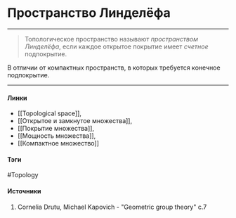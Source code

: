 # Пространство Линделёфа
***
>Топологическое пространство называют *пространством Линделёфа*, если каждое открытое покрытие имеет *счетное* подпокрытие.

В отличии от компактных пространств, в которых требуется конечное подпокрытие.
***
#### Линки
- [[Topological space]],
- [[Открытое и замкнутое множества]],
- [[Покрытие множества]],
- [[Мощность множества]],
- [[Компактное множество]]
#### Тэги
 #Topology 
#### Источники
1. Cornelia Drutu, Michael Kapovich - "Geometric group theory" c.7